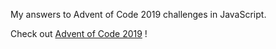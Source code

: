 My answers to Advent of Code 2019 challenges in JavaScript.

Check out [Advent of Code 2019](https://adventofcode.com/2019/about) !
